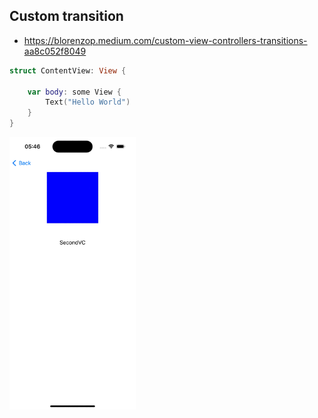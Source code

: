 ## Custom transition
- https://blorenzop.medium.com/custom-view-controllers-transitions-aa8c052f8049

```swift
struct ContentView: View {

    var body: some View {
        Text("Hello World")
    }
}
```

<img src="preview.gif" width="40%" >
